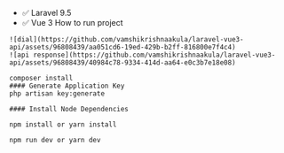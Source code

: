 
- ✅ Laravel 9.5
- ✅ Vue 3
How to run project

```![jjjj](https://github.com/vamshikrishnaakula/laravel-vue3-api/assets/96808439/f5eca292-bce9-4a52-a430-966aa5da14b8)
![dial](https://github.com/vamshikrishnaakula/laravel-vue3-api/assets/96808439/aa051cd6-19ed-429b-b2ff-816800e7f4c4)
![api response](https://github.com/vamshikrishnaakula/laravel-vue3-api/assets/96808439/40984c78-9334-414d-aa64-e0c3b7e18e08)

composer install
#### Generate Application Key
php artisan key:generate

#### Install Node Dependencies

npm install or yarn install

npm run dev or yarn dev
```
